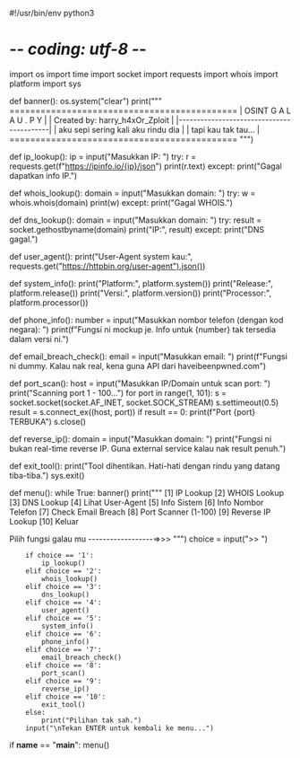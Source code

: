 #!/usr/bin/env python3
# -*- coding: utf-8 -*-

import os
import time
import socket
import requests
import whois
import platform
import sys

def banner():
    os.system("clear")
    print("""
    ============================================
    |            OSINT G A L A U . P Y         |
    |       Created by: harry_h4xOr_Zploit     |
    |------------------------------------------|
    |   aku sepi sering kali aku rindu dia     |
    |   tapi kau tak tau...                    |
    ============================================
    """)

def ip_lookup():
    ip = input("Masukkan IP: ")
    try:
        r = requests.get(f"https://ipinfo.io/{ip}/json")
        print(r.text)
    except:
        print("Gagal dapatkan info IP.")

def whois_lookup():
    domain = input("Masukkan domain: ")
    try:
        w = whois.whois(domain)
        print(w)
    except:
        print("Gagal WHOIS.")

def dns_lookup():
    domain = input("Masukkan domain: ")
    try:
        result = socket.gethostbyname(domain)
        print("IP:", result)
    except:
        print("DNS gagal.")

def user_agent():
    print("User-Agent system kau:", requests.get("https://httpbin.org/user-agent").json())

def system_info():
    print("Platform:", platform.system())
    print("Release:", platform.release())
    print("Versi:", platform.version())
    print("Processor:", platform.processor())

def phone_info():
    number = input("Masukkan nombor telefon (dengan kod negara): ")
    print(f"Fungsi ni mockup je. Info untuk {number} tak tersedia dalam versi ni.")

def email_breach_check():
    email = input("Masukkan email: ")
    print(f"Fungsi ni dummy. Kalau nak real, kena guna API dari haveibeenpwned.com")

def port_scan():
    host = input("Masukkan IP/Domain untuk scan port: ")
    print("Scanning port 1 - 100...")
    for port in range(1, 101):
        s = socket.socket(socket.AF_INET, socket.SOCK_STREAM)
        s.settimeout(0.5)
        result = s.connect_ex((host, port))
        if result == 0:
            print(f"Port {port} TERBUKA")
        s.close()

def reverse_ip():
    domain = input("Masukkan domain: ")
    print("Fungsi ni bukan real-time reverse IP. Guna external service kalau nak result penuh.")

def exit_tool():
    print("Tool dihentikan. Hati-hati dengan rindu yang datang tiba-tiba.")
    sys.exit()

def menu():
    while True:
        banner()
        print("""
[1] IP Lookup
[2] WHOIS Lookup
[3] DNS Lookup
[4] Lihat User-Agent
[5] Info Sistem
[6] Info Nombor Telefon
[7] Check Email Breach
[8] Port Scanner (1-100)
[9] Reverse IP Lookup
[10] Keluar

Pilih fungsi galau mu ------------------=>>>
        """)
        choice = input(">> ")

        if choice == '1':
            ip_lookup()
        elif choice == '2':
            whois_lookup()
        elif choice == '3':
            dns_lookup()
        elif choice == '4':
            user_agent()
        elif choice == '5':
            system_info()
        elif choice == '6':
            phone_info()
        elif choice == '7':
            email_breach_check()
        elif choice == '8':
            port_scan()
        elif choice == '9':
            reverse_ip()
        elif choice == '10':
            exit_tool()
        else:
            print("Pilihan tak sah.")
        input("\nTekan ENTER untuk kembali ke menu...")

if __name__ == "__main__":
    menu()
